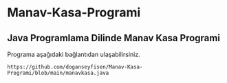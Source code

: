 # Manav-Kasa-Programi

## Java Programlama Dilinde Manav Kasa Programi

Programa aşağıdaki bağlantıdan ulaşabilirsiniz.

```
https://github.com/doganseyfisen/Manav-Kasa-Programi/blob/main/manavkasa.java
```
